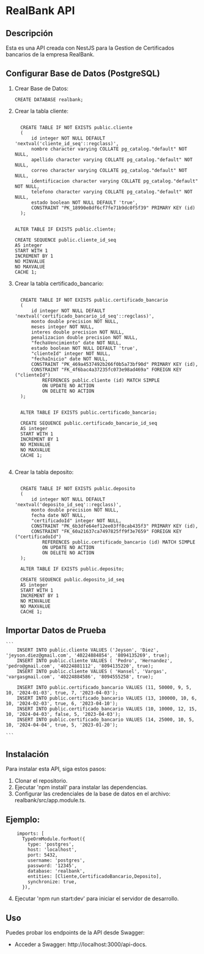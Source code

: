 # RealBank API

## Descripción
Esta es una API creada con NestJS para la Gestion de Certificados bancarios de la empresa RealBank.

## Configurar Base de Datos (PostgreSQL)

1. Crear Base de Datos: 
    ```
    CREATE DATABASE realbank;

    ```
2. Crear la tabla cliente: 

    ```

      CREATE TABLE IF NOT EXISTS public.cliente
      (
          id integer NOT NULL DEFAULT 'nextval('cliente_id_seq'::regclass)',
          nombre character varying COLLATE pg_catalog."default" NOT NULL,
          apellido character varying COLLATE pg_catalog."default" NOT NULL,
          correo character varying COLLATE pg_catalog."default" NOT NULL,
          identificacion character varying COLLATE pg_catalog."default" NOT NULL,
          telefono character varying COLLATE pg_catalog."default" NOT NULL,
          estado boolean NOT NULL DEFAULT 'true',
          CONSTRAINT "PK_18990e8df6cf7fe71b9dc0f5f39" PRIMARY KEY (id)
      );
    

    ALTER TABLE IF EXISTS public.cliente;

    CREATE SEQUENCE public.cliente_id_seq
    AS integer
    START WITH 1
    INCREMENT BY 1
    NO MINVALUE
    NO MAXVALUE
    CACHE 1;

    ```

3. Crear la tabla certificado_bancario: 

    ```

      CREATE TABLE IF NOT EXISTS public.certificado_bancario
      (
          id integer NOT NULL DEFAULT 'nextval('certificado_bancario_id_seq'::regclass)',
          monto double precision NOT NULL,
          meses integer NOT NULL,
          interes double precision NOT NULL,
          penalizacion double precision NOT NULL,
          "fechaVencimiento" date NOT NULL,
          estado boolean NOT NULL DEFAULT 'true',
          "clienteId" integer NOT NULL,
          "fechaInicio" date NOT NULL,
          CONSTRAINT "PK_469a4537492b266f0b5a73bf90d" PRIMARY KEY (id),
          CONSTRAINT "FK_4f6bac4a37235fc073e98ad469a" FOREIGN KEY ("clienteId")
              REFERENCES public.cliente (id) MATCH SIMPLE
              ON UPDATE NO ACTION
              ON DELETE NO ACTION
      );


      ALTER TABLE IF EXISTS public.certificado_bancario;

      CREATE SEQUENCE public.certificado_bancario_id_seq
      AS integer
      START WITH 1
      INCREMENT BY 1
      NO MINVALUE
      NO MAXVALUE
      CACHE 1;
      
    ```



4. Crear la tabla deposito: 
    ```

      CREATE TABLE IF NOT EXISTS public.deposito
      (
          id integer NOT NULL DEFAULT 'nextval('deposito_id_seq'::regclass)',
          monto double precision NOT NULL,
          fecha date NOT NULL,
          "certificadoId" integer NOT NULL,
          CONSTRAINT "PK_6b3dfe64ef12ee03ff8cab435f3" PRIMARY KEY (id),
          CONSTRAINT "FK_60a21637ca7497825ff9f3e7659" FOREIGN KEY ("certificadoId")
              REFERENCES public.certificado_bancario (id) MATCH SIMPLE
              ON UPDATE NO ACTION
              ON DELETE NO ACTION
      );

      ALTER TABLE IF EXISTS public.deposito;

      CREATE SEQUENCE public.deposito_id_seq
      AS integer
      START WITH 1
      INCREMENT BY 1
      NO MINVALUE
      NO MAXVALUE
      CACHE 1;

    ```
## Importar Datos de Prueba

    ```
        INSERT INTO public.cliente VALUES ('Jeyson', 'Diez', 'jeyson.diez@gmail.com', '40224884854', '8094135269', true);
        INSERT INTO public.cliente VALUES ( 'Pedro', 'Hernandez', 'pedro@gmail.com', '40224881112', '8094135220', true);
        INSERT INTO public.cliente VALUES ( 'Hansel', 'Vargas', 'vargasgmail.com', '40224884586', '8094555258', true);

        INSERT INTO public.certificado_bancario VALUES (11, 50000, 9, 5, 10, '2024-01-03', true, 7, '2023-04-03');
        INSERT INTO public.certificado_bancario VALUES (13, 100000, 10, 6, 10, '2024-02-03', true, 6, '2023-04-10');
        INSERT INTO public.certificado_bancario VALUES (10, 10000, 12, 15, 10, '2024-04-03', false, 5, '2023-04-03');
        INSERT INTO public.certificado_bancario VALUES (14, 25000, 10, 5, 10, '2024-04-04', true, 5, '2023-01-20');

    ```

## Instalación
Para instalar esta API, siga estos pasos:
1. Clonar el repositorio.
2. Ejecutar 'npm install' para instalar las dependencias.
3. Configurar las credenciales de la base de datos en el archivo: realbank/src/app.module.ts.

 ## Ejemplo:

        imports: [
          TypeOrmModule.forRoot({
            type: 'postgres',
            host: 'localhost',
            port: 5432,
            username: 'postgres',
            password: '12345',
            database: 'realbank',
            entities: [Cliente,CertificadoBancario,Deposito],
            synchronize: true,
          }),
 
4. Ejecutar 'npm run start:dev' para iniciar el servidor de desarrollo.

## Uso
Puedes probar los endpoints de la API desde Swagger:
- Acceder a Swagger: http://localhost:3000/api-docs.



